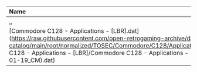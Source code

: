 |Name|Size|
|:---|---:|
|[..](../index.html)|DIR|
|[Commodore C128 - Applications - [LBR].dat](https://raw.githubusercontent.com/open-retrogaming-archive/dat-catalog/main/root/normalized/TOSEC/Commodore/C128/Applications/[LBR]/Commodore C128 - Applications - [LBR]/Commodore C128 - Applications - [LBR] (TOSEC-v2020-01-19_CM).dat)|1240|
